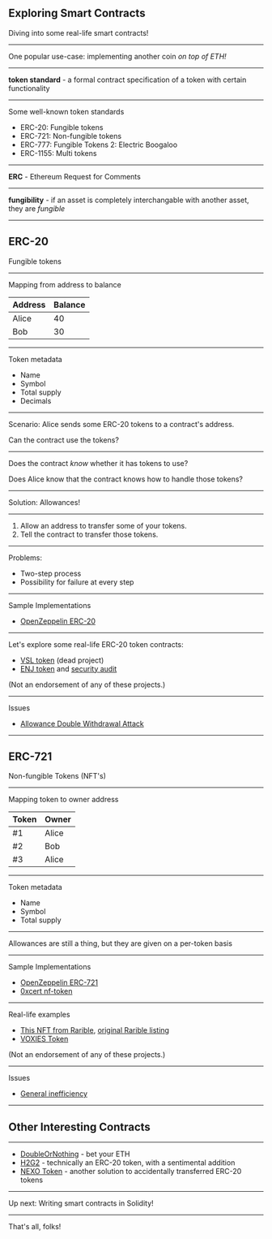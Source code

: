 ## Exploring Smart Contracts

Diving into some real-life smart contracts!

---

One popular use-case: implementing another coin _on top of ETH!_

---

**token standard** - a formal contract specification of a token with certain functionality

---

Some well-known token standards

- ERC-20: Fungible tokens
- ERC-721: Non-fungible tokens
- ERC-777: Fungible Tokens 2: Electric Boogaloo
- ERC-1155: Multi tokens

---

**ERC** - Ethereum Request for Comments

---

**fungibility** - if an asset is completely interchangable with another asset, they are _fungible_

---

## ERC-20

Fungible tokens

---

Mapping from address to balance

| Address | Balance |
| ------- | ------- |
| Alice   | 40      |
| Bob     | 30      |

---

Token metadata

- Name
- Symbol
- Total supply
- Decimals

---

Scenario: Alice sends some ERC-20 tokens to a contract's address.

Can the contract use the tokens?

---

Does the contract _know_ whether it has tokens to use?

Does Alice know that the contract knows how to handle those tokens?

---

Solution: Allowances!

---

1. Allow an address to transfer some of your tokens.
2. Tell the contract to transfer those tokens.

---

Problems:

- Two-step process
- Possibility for failure at every step

---

Sample Implementations

- [OpenZeppelin ERC-20](https://github.com/OpenZeppelin/openzeppelin-contracts/blob/master/contracts/token/ERC20/ERC20.sol)

---

Let's explore some real-life ERC-20 token contracts:

- [VSL token](https://etherscan.io/address/0xDb144CD0F15eE40AaC5602364B470d703d7e16b6#code) (dead project)
- [ENJ token](https://etherscan.io/address/0xf629cbd94d3791c9250152bd8dfbdf380e2a3b9c#code) and [security audit](https://callisto.network/enjin-token-enj-security-audit/)

(Not an endorsement of any of these projects.)

---

Issues

- [Allowance Double Withdrawal Attack](https://docs.google.com/document/d/1YLPtQxZu1UAvO9cZ1O2RPXBbT0mooh4DYKjA_jp-RLM/edit)

---

## ERC-721

Non-fungible Tokens (NFT's)

---

Mapping token to owner address

| Token | Owner |
| ----- | ----- |
| #1    | Alice |
| #2    | Bob   |
| #3    | Alice |

---

Token metadata

- Name
- Symbol
- Total supply

---

Allowances are still a thing, but they are given on a per-token basis

---

Sample Implementations

- [OpenZeppelin ERC-721](https://github.com/OpenZeppelin/openzeppelin-contracts/blob/master/contracts/token/ERC721/ERC721.sol)
- [0xcert nf-token](https://github.com/0xcert/ethereum-erc721/blob/master/src/contracts/tokens/nf-token.sol)

---

Real-life examples

- [This NFT from Rarible](https://etherscan.io/address/0x0a59849de1e4bd9cb9fcfe303678523fba10de33#code), [original Rarible listing](https://rarible.com/rimowa_metaverse)
- [VOXIES Token](https://etherscan.io/address/0xe3435edbf54b5126e817363900234adfee5b3cee#code)

(Not an endorsement of any of these projects.)

---

Issues

- [General inefficiency](https://medium.com/alphawallet/epic-fail-the-consequences-of-poor-erc-design-what-you-can-do-about-it-503e19c750)

---

## Other Interesting Contracts

---

- [DoubleOrNothing](https://etherscan.io/address/0x66d58f0a2a44742688843ceb8c0fa8d8567e3c54#code) - bet your ETH
- [H2G2](https://etherscan.io/address/0xb957d92d7feae5be6877aa94997de6dcd36b65f4#code) - technically an ERC-20 token, with a sentimental addition
- [NEXO Token](https://etherscan.io/address/0xb62132e35a6c13ee1ee0f84dc5d40bad8d815206#code) - another solution to accidentally transferred ERC-20 tokens

---

Up next: Writing smart contracts in Solidity!

---

That's all, folks!
